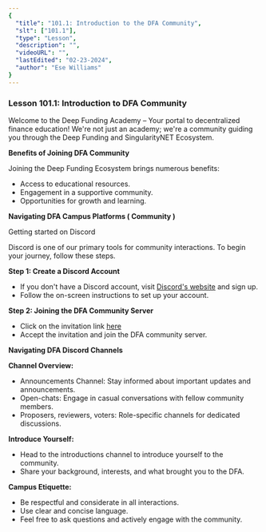 ```yaml
---
{
  "title": "101.1: Introduction to the DFA Community",
  "slt": ["101.1"],
  "type": "Lesson",
  "description": "",
  "videoURL": "",
  "lastEdited": "02-23-2024",
  "author": "Ese Williams"
}
---
```


### **Lesson 101.1: Introduction to DFA Community**

Welcome to the Deep Funding Academy – Your portal to decentralized finance education! We're not just an academy; we're a community guiding you through the Deep Funding and SingularityNET Ecosystem.

**Benefits of Joining DFA Community**

Joining the Deep Funding Ecosystem brings numerous benefits:

- Access to educational resources.
- Engagement in a supportive community.
- Opportunities for growth and learning.

**Navigating DFA Campus Platforms ( Community )**

Getting started on Discord

Discord is one of our primary tools for community interactions. To begin your journey, follow these steps.

**Step 1: Create a Discord Account**

- If you don't have a Discord account, visit [Discord's website](https://discord.com/) and sign up.
- Follow the on-screen instructions to set up your account.

**Step 2: Joining the DFA Community Server**

- Click on the invitation link [here](https://discord.gg/gb6fbUeF)
- Accept the invitation and join the DFA community server.

**Navigating DFA Discord Channels**

**Channel Overview:**

- Announcements Channel: Stay informed about important updates and announcements.
- Open-chats: Engage in casual conversations with fellow community members.
- Proposers, reviewers, voters: Role-specific channels for dedicated discussions.

**Introduce Yourself:**

- Head to the introductions channel to introduce yourself to the community.
- Share your background, interests, and what brought you to the DFA.

**Campus Etiquette:**

- Be respectful and considerate in all interactions.
- Use clear and concise language.
- Feel free to ask questions and actively engage with the community.
